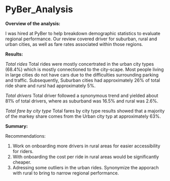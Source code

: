 # PyBer_Analysis

**Overview of the analysis:**

I was hired at PyBer to help breakdown demographic statistics to evaluate regional performance. Our review covered driver for suburban, rural and urban cities, as well as fare rates associated within those regions.  

**Results:**

_Total rides_
Total rides were mostly concertrated in the urban city types (68.4%) which is mostly connectioned to the city-scape. Most people living in large cities do not have cars due to the difficulties surrounding parking and traffic. Subsequently, Suburban cities had approximately 26% of total ride share and rursl had approximately 5%.

_Total drivers_
Total driver followed a synonymous trend and yielded about 81% of total drivers, where as suburband was 16.5% and rural was 2.6%.

_Total fare by city type_
Total fares by city type results showed that a majority of the markey share comes from the Urban city typ at approximately 63%.

**Summary:**

Recommendations:
1. Work on onboarding more drivers in rural areas for easier accessibility for riders. 
2. With onboarding the cost per ride in rural areas would be significantly cheaper. 
3. Adressing some outliers in the urban rides. Synonymize the apporach with rural to bring to narrow regional performance.
